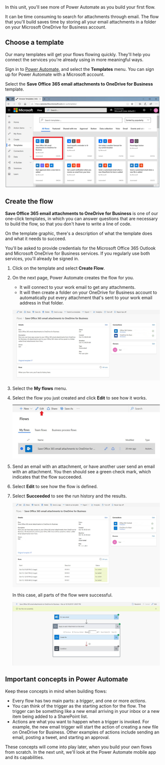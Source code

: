 In this unit, you'll see more of Power Automate as you build your first flow.

It can be time consuming to search for attachments through email. The flow that you'll build saves time by storing all your email attachments in a folder on your Microsoft OneDrive for Business account.

## Choose a template
Our many templates will get your flows flowing quickly. They'll help you connect the services you're already using in more meaningful ways.

Sign in to [Power Automate](https://ms.flow.microsoft.com), and select the **Templates** menu. You can sign up for Power Automate with a Microsoft account.

Select the **Save Office 365 email attachments to OneDrive for Business** template.

![Office 365 email](../media/office-365-email.png)

## Create the flow
**Save Office 365 email attachments to OneDrive for Business** is one of our one-click templates, in which you can answer questions that are necessary to build the flow, so that you don't have to write a line of code.

On the template graphic, there's a description of what the template does and what it needs to succeed.

You'll be asked to provide credentials for the Microsoft Office 365 Outlook and Microsoft OneDrive for Business services. If you regularly use both services, you'll already be signed in.

1. Click on the template and select **Create Flow**.

2. On the next page, Power Automate creates the flow for you. 
    - It will connect to your work email to get any attachments. 
    - It will then create a folder on your OneDrive for Business account to automatically put every attachment that's sent to your work email address in that folder.

    ![Creation successful](../media/create-successful.png)

3. Select the **My flows** menu.

4. Select the flow you just created and click **Edit** to see how it works.

    ![Select the flow](../media/click-the-flow.png)

5. Send an email with an attachment, or have another user send an email with an attachment. You then should see a green check mark, which indicates that the flow succeeded. 

6. Select **Edit** to see how the flow is defined.
 
7. Select **Succeeded** to see the run history and the results.

    ![Flow successful](../media/flow-successful.png)

    In this case, all parts of the flow were successful. 

    ![Run history](../media/run-history.png)

## Important concepts in Power Automate
Keep these concepts in mind when building flows: 

- Every flow has two main parts: a *trigger*, and one or more *actions*.
- You can think of the trigger as the starting action for the flow. The trigger can be something like a new email arriving in your inbox or a new item being added to a SharePoint list.
- Actions are what you want to happen when a trigger is invoked. For example, the new email trigger will start the action of creating a new file on OneDrive for Business. Other examples of actions include sending an email, posting a tweet, and starting an approval. 

These concepts will come into play later, when you build your own flows from scratch. In the next unit, we'll look at the Power Automate mobile app and its capabilities. 
